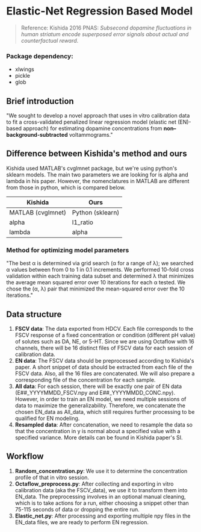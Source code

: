 # Elastic-Net Regression Based Model

> Reference: Kishida 2016 PNAS: *Subsecond dopamine fluctuations in human striatum
encode superposed error signals about actual and
counterfactual reward*.

### Package dependency:
- xlwings
- pickle
- glob

## Brief introduction

"We sought to develop a novel approach that uses in vitro calibration data to fit a cross-validated penalized linear regression model (elastic net (EN)-based approach) for estimating dopamine concentrations from **non–background-subtracted** voltammograms."

## Difference between Kishida's method and ours

Kishida used MATLAB's cvglmnet package, but we're using python's sklearn models.
The main two parameters we are looking for is alpha and lambda in his paper.
However, the nomenclatures in MATLAB are different from those in python, which is compared below.

| Kishida           	| Ours             	|
|-------------------	|------------------	|
| MATLAB (cvglmnet) 	| Python (sklearn) 	|
| alpha             	| l1_ratio         	|
| lambda            	| alpha            	|

### Method for optimizing model parameters

"The best α is determined via grid search (α for a range of λ);
we searched α values between from 0 to 1 in 0.1 increments.
We performed 10-fold cross validation within each training data subset
and determined λ that minimizes the average mean squared error over 10 iterations
for each α tested. We chose the (α, λ) pair that minimized the mean-squared error
over the 10 iterations."

## Data structure

1. **FSCV data**: The data exported from HDCV. Each file corresponds to the FSCV response of a fixed concentration or condition (different pH value) of solutes such as DA, NE, or 5-HT. Since we are using Octaflow with 16 channels, there will be 16 distinct files of FSCV data for each session of calibration data.
2. **EN data**: The FSCV data should be preprocessed according to Kishida's paper. A short snippet of data should be extracted from each file of the FSCV data. Also, all the 16 files are concatenated. We will also prepare a corresponding file of the concentration for each sample.
3. **All data**: For each session, there will be exactly one pair of EN data (E##_YYYYMMDD_FSCV.npy and E##_YYYYMMDD_CONC.npy). However, in order to train an EN model, we need multiple sessions of data to maximize the generalizability. Therefore, we concatenate the chosen EN_data as All_data, which still requires further processing to be qualified for EN modeling.
4. **Resampled data**: After concatenation, we need to resample the data so that the concentration in y is normal about a specified value with a specified variance. More details can be found in Kishida paper's SI.

## Workflow
1. **Random_concentration.py**: We use it to determine the concentration profile of that in vitro session.
2. **Octaflow_preprocess.py**: After collecting and exporting in vitro calibration data (aka the FSCV_data), we use it to transform them into EN_data. The preprocessing involves in an optional manual cleaning, which is to take actions for a run, either choosing a snippet other than 75-115 seconds of data or dropping the entire run.
3. **Elastic_net.py**: After processing and exporting multiple npy files in the EN_data files, we are ready to perform EN regression.
